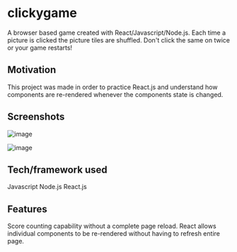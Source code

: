 # clickygame

A browser based game created with React/Javascript/Node.js. Each time a picture is clicked the picture tiles are shuffled. 
Don't click the same on twice or your game restarts!


## Motivation
This project was made in order to practice React.js and understand how components are re-rendered whenever the components 
state is changed.

## Screenshots
![image](https://user-images.githubusercontent.com/8785431/58362731-3143d500-7e60-11e9-9c41-1e4f5b22b8c1.png)


![image](https://user-images.githubusercontent.com/8785431/58362770-d5c61700-7e60-11e9-8995-116e4d39c629.png)


## Tech/framework used
 Javascript
 Node.js
 React.js


## Features
Score counting capability without a complete page reload. React allows individual components to be re-rendered without having to refresh entire page.


